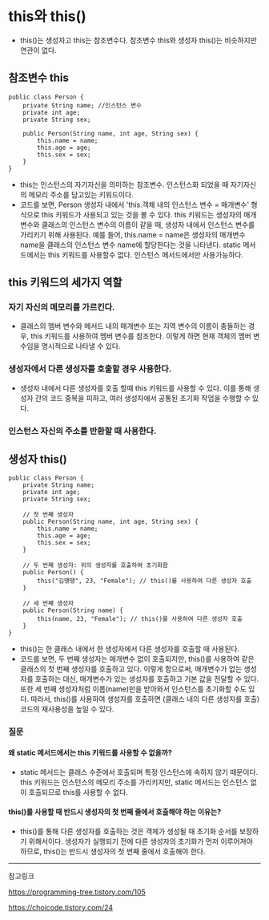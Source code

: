 # this와 this()
- this()는 생성자고 this는 참조변수다. 참조변수 this와 생성자 this()는 비슷하지만 연관이 없다.

## 참조변수 this

```
public class Person {
    private String name; //인스턴스 변수
    private int age;
    private String sex;

    public Person(String name, int age, String sex) {
        this.name = name;
        this.age = age;
        this.sex = sex;
    }
}
```
- this는 인스턴스의 자기자신을 의미하는 참조변수. 인스턴스화 되었을 때 자기자신의 메모리 주소를 담고있는 키워드이다.
- 코드를 보면, Person 생성자 내에서 'this.객체 내의 인스턴스 변수 = 매개변수' 형식으로 this 키워드가 사용되고 있는 것을 볼 수 있다. this 키워드는 생성자의 매개변수와 클래스의 인스턴스 변수의 이름이 같을 때, 생성자 내에서 인스턴스 변수를 가리키기 위해 사용된다. 예를 들어, this.name = name은 생성자의 매개변수 name을 클래스의 인스턴스 변수 name에 할당한다는 것을 나타낸다. static 메서드에서는 this 키워드를 사용할수 없다. 인스턴스 메서드에서만 사용가능하다. 


## this 키워드의 세가지 역할
### 자기 자신의 메모리를 가르킨다.
- 클래스의 멤버 변수와 메서드 내의 매개변수 또는 지역 변수의 이름이 충돌하는 경우, this 키워드를 사용하여 멤버 변수를 참조한다. 이렇게 하면 현재 객체의 멤버 변수임을 명시적으로 나타낼 수 있다.

### 생성자에서 다른 생성자를 호출할 경우 사용한다.
- 생성자 내에서 다른 생성자를 호출 할때 this 키워드를 사용할 수 있다. 이를 통해 생성자 간의 코드 중복을 피하고, 여러 생성자에서 공통된 초기화 작업을 수행할 수 있다. 

### 인스턴스 자신의 주소를 반환할 때 사용한다.

## 생성자 this()
```
public class Person {
    private String name;
    private int age;
    private String sex;
    
    // 첫 번째 생성자
    public Person(String name, int age, String sex) {
        this.name = name;
        this.age = age;
        this.sex = sex;
    }
    
    // 두 번째 생성자: 위의 생성자를 호출하여 초기화함
    public Person() {
        this("김땡땡", 23, "Female"); // this()를 사용하여 다른 생성자 호출
    }
    
    // 세 번째 생성자
    public Person(String name) {
        this(name, 23, "Female"); // this()를 사용하여 다른 생성자 호출
    }
}
```

-  this()는 한 클래스 내에서 한 생성자에서 다른 생성자를 호출할 때 사용된다.
- 코드를 보면, 두 번째 생성자는 매개변수 없이 호출되지만, this()를 사용하여 같은 클래스의 첫 번째 생성자를 호출하고 있다. 이렇게 함으로써, 매개변수가 없는 생성자를 호출하는 대신, 매개변수가 있는 생성자를 호출하고 기본 값을 전달할 수 있다. 또한 세 번째 생성자처럼 이름(name)만을 받아와서 인스턴스를 초기화할 수도 있다. 따라서, this()를 사용하여 생성자를 호출하면 (클래스 내의 다른 생성자를 호출) 코드의 재사용성을 높일 수 있다.


### 질문
#### 왜 static 메서드에서는 this 키워드를 사용할 수 없을까?
- static 메서드는 클래스 수준에서 호출되며 특정 인스턴스에 속하지 않기 때문이다. this 키워드는 인스턴스의 메모리 주소를 가리키지만, static 메서드는 인스턴스 없이 호출되므로 this를 사용할 수 없다.

#### this()를 사용할 때 반드시 생성자의 첫 번째 줄에서 호출해야 하는 이유는?
- this()를 통해 다른 생성자를 호출하는 것은 객체가 생성될 때 초기화 순서를 보장하기 위해서이다. 생성자가 실행되기 전에 다른 생성자의 초기화가 먼저 이루어져야 하므로, this()는 반드시 생성자의 첫 번째 줄에서 호출해야 한다.

--- 

참고링크 

https://programming-tree.tistory.com/105

https://choicode.tistory.com/24